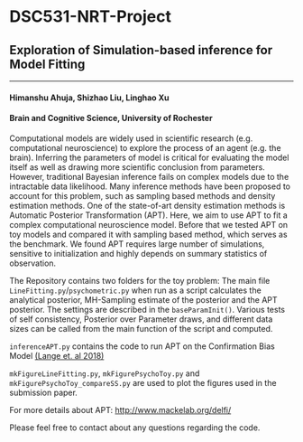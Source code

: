 # DSC531-NRT-Project 
## Exploration of Simulation-based inference for Model Fitting
--------

#### Himanshu Ahuja, Shizhao Liu, Linghao Xu  
#### Brain and Cognitive Science, University of Rochester

Computational models are widely used in scientific research (e.g. computational neuroscience) to explore the process of an agent (e.g. the brain). Inferring the parameters of model is critical for evaluating the model itself as well as drawing more scientific conclusion from parameters. However, traditional Bayesian inference fails on complex models due to the intractable data likelihood. Many inference methods have been proposed to account for this problem, such as sampling based methods and density estimation methods. One of the state-of-art density estimation methods is Automatic Posterior Transformation (APT). Here, we aim to use APT to fit a complex computational neuroscience model. Before that we tested APT on toy models and compared it with sampling based method, which serves as the benchmark. We found APT requires large number of simulations, sensitive to initialization and highly depends on summary statistics of observation.

The Repository contains two folders for the toy problem: The main file `LineFitting.py`/`psychometric.py` when run as a script calculates the analytical posterior, MH-Sampling estimate of the posterior and the APT posterior. The settings are described in the `baseParamInit()`. Various tests of self consistency, Posterior over Parameter draws, and different data sizes can be called from the main function of the script and computed.

`inferenceAPT.py` contains the code to run APT on the Confirmation Bias Model [(Lange et. al 2018)](https://www.biorxiv.org/content/10.1101/440321v2)

`mkFigureLineFitting.py`, `mkFigurePsychoToy.py` and `mkFigurePsychoToy_compareSS.py` are used to plot the figures used in the submission paper.  

For more details about APT: http://www.mackelab.org/delfi/

Please feel free to contact about any questions regarding the code. 
